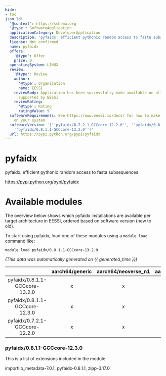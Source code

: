 ```yaml
---
hide:
- toc
json_ld:
  '@context': https://schema.org
  '@type': SoftwareApplication
  applicationCategory: DeveloperApplication
  description: 'pyfaidx: efficient pythonic random access to fasta subsequences'
  license: Not confirmed
  name: pyfaidx
  offers:
    '@type': Offer
    price: 0
  operatingSystem: LINUX
  review:
    '@type': Review
    author:
      '@type': Organization
      name: EESSI
    reviewBody: Application has been successfully made available on all architectures
      supported by EESSI
    reviewRating:
      '@type': Rating
      ratingValue: 5
  softwareRequirements: See https://www.eessi.io/docs/ for how to make EESSI available
    on your system
  softwareVersion: '[''pyfaidx/0.7.2.1-GCCcore-12.2.0'', ''pyfaidx/0.8.1.1-GCCcore-12.3.0'',
    ''pyfaidx/0.8.1.1-GCCcore-13.2.0'']'
  url: https://pypi.python.org/pypi/pyfaidx
---
```


pyfaidx
=======


pyfaidx: efficient pythonic random access to fasta subsequences

https://pypi.python.org/pypi/pyfaidx
# Available modules


The overview below shows which pyfaidx installations are available per target architecture in EESSI, ordered based on software version (new to old).

To start using pyfaidx, load one of these modules using a `module load` command like:

```shell
module load pyfaidx/0.8.1.1-GCCcore-13.2.0
```

*(This data was automatically generated on {{ generated_time }})*  

| |aarch64/generic|aarch64/neoverse_n1|aarch64/neoverse_v1|aarch64/nvidia|x86_64/generic|x86_64/amd/zen2|x86_64/amd/zen3|x86_64/amd/zen4|x86_64/intel/haswell|x86_64/intel/sapphirerapids|x86_64/intel/skylake_avx512|aarch64/nvidia/grace|
| :---: | :---: | :---: | :---: | :---: | :---: | :---: | :---: | :---: | :---: | :---: | :---: | :---: |
|pyfaidx/0.8.1.1-GCCcore-13.2.0|x|x|x|-|x|x|x|x|x|x|x|x|
|pyfaidx/0.8.1.1-GCCcore-12.3.0|x|x|x|-|x|x|x|x|x|x|x|x|
|pyfaidx/0.7.2.1-GCCcore-12.2.0|x|x|x|-|x|x|x|x|x|x|x|x|


### pyfaidx/0.8.1.1-GCCcore-12.3.0

This is a list of extensions included in the module:

importlib_metadata-7.0.1, pyfaidx-0.8.1.1, zipp-3.17.0